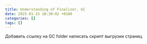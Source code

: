 ```yaml
---
title: Understanding of Finalizer, GC
date: 2025-01-15 10:30:02 +0100
categories: []
tags: []
---
```

Добавить ссылку на GC folder написать скрипт выгрузки страниц



